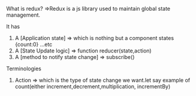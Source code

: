 What is redux?
=>Redux is a js library used to maintain global state management.

It has

1. A [Application state] => which is nothing but a component states {count:0} ...etc
2. A [State Update logic] => function reducer(state,action)
3. A [method to notify state change] => subscribe()

Terminologies

1. Action => which is the type of state change we want.let say example of count(either increment,decrement,multiplication, incrementBy)

